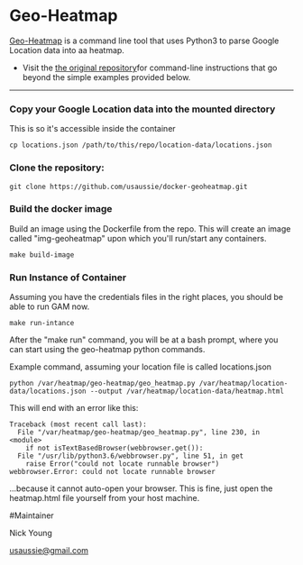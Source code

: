 # Geo-Heatmap

[Geo-Heatmap](https://github.com/luka1199/geo-heatmap) is a command line tool that uses Python3 to parse Google Location data into aa heatmap.


* Visit the [the original repository](https://github.com/luka1199/geo-heatmap)for command-line instructions that go beyond the simple examples provided below.

---

### Copy your Google Location data into the mounted directory

This is so it's accessible inside the container

```
cp locations.json /path/to/this/repo/location-data/locations.json
```

### Clone the repository:

```
git clone https://github.com/usaussie/docker-geoheatmap.git
```


### Build the docker image

Build an image using the Dockerfile from the repo. This will create an image called "img-geoheatmap" upon which you'll run/start any containers.

```
make build-image
```

### Run Instance of Container

Assuming you have the credentials files in the right places, you should be able to run GAM now.

```
make run-intance

```

After the "make run" command, you will be at a bash prompt, where you can start using the geo-heatmap python commands. 

Example command, assuming your location file is called locations.json

```
python /var/heatmap/geo-heatmap/geo_heatmap.py /var/heatmap/location-data/locations.json --output /var/heatmap/location-data/heatmap.html
```

This will end with an error like this:

```
Traceback (most recent call last):
  File "/var/heatmap/geo-heatmap/geo_heatmap.py", line 230, in <module>
    if not isTextBasedBrowser(webbrowser.get()):
  File "/usr/lib/python3.6/webbrowser.py", line 51, in get
    raise Error("could not locate runnable browser")
webbrowser.Error: could not locate runnable browser
```

...because it cannot auto-open your browser. This is fine, just open the heatmap.html file yourself from your host machine.


#Maintainer

Nick Young

usaussie@gmail.com
